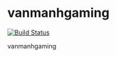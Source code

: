 # vanmanhgaming
[![Build Status](https://dev.azure.com/AnalogDevices/OpenSource/_apis/build/status/analogdevicesinc.arduino?branchName=master)](https://dev.azure.com/AnalogDevices/OpenSource/_build/latest?definitionId=22&branchName=master)

vanmanhgaming
